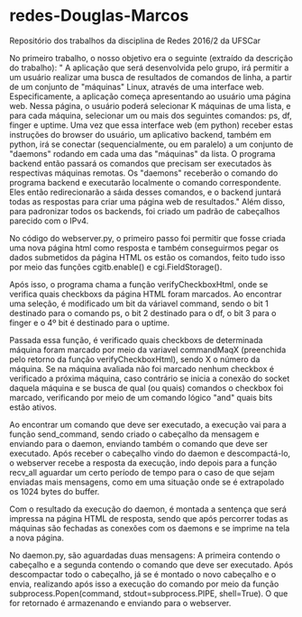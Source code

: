 # redes-Douglas-Marcos
Repositório dos trabalhos da disciplina de Redes 2016/2 da UFSCar

No primeiro trabalho, o nosso objetivo era o seguinte (extraído da descrição do trabalho):
" A aplicação que será desenvolvida pelo grupo, irá permitir a um usuário realizar uma busca de resultados de comandos de linha, a partir de um conjunto de "máquinas" Linux, através de uma interface web. Especificamente, a aplicação começa apresentando ao usuário uma página web. Nessa página, o usuário poderá selecionar K máquinas de uma lista, e para cada máquina, selecionar um ou mais dos seguintes comandos: ps, df, finger e uptime. Uma vez que essa interface web (em python) receber estas instruções do browser do usuário, um aplicativo backend, também em python, irá se conectar (sequencialmente, ou em paralelo) a um conjunto de "daemons" rodando em cada uma das "máquinas" da lista. O programa backend então passará os comandos que precisam ser executados às respectivas máquinas remotas. Os "daemons" receberão o comando do programa backend e executarão localmente o comando correspondente. Eles então redirecionarão a sáıda desses comandos, e o backend juntará todas as respostas para criar uma página web de resultados."
Além disso, para padronizar todos os backends, foi criado um padrão de cabeçalhos parecido com o IPv4.

No código do webserver.py, o primeiro passo foi permitir que fosse criada uma nova página html como resposta e também conseguirmos pegar os dados submetidos da página HTML os estão os comandos, feito tudo isso por meio das funções cgitb.enable() e cgi.FieldStorage().

Após isso, o programa chama a função verifyCheckboxHtml, onde se verifica quais checkboxs da página HTML foram marcados. Ao encontrar uma seleção, é modificado um bit da váriavel command, sendo o bit 1 destinado para o comando ps, o bit 2 destinado para o df, o bit 3 para o finger e o 4º bit é destinado para o uptime.

Passada essa função, é verificado quais checkboxs de determinada máquina foram marcado por meio da variavel commandMaqX (preenchida pelo retorno da função verifyCheckboxHtml), sendo X o número da máquina. Se na máquina avaliada não foi marcado nenhum checkbox é verificado a próxima máquina, caso contrário se inicia a conexão do socket daquela máquina e se busca de qual (ou quais) comandos o checkbox foi marcado, verificando por meio de um comando lógico "and" quais bits estão ativos.

Ao encontrar um comando que deve ser executado, a execução vai para a função send_command, sendo criado o cabeçalho da mensagem e enviando para o daemon, enviando também o comando que deve ser executado. Após receber o cabeçalho vindo do daemon e descompactá-lo, o webserver recebe a resposta da execução, indo depois para a função recv_all aguardar um certo período de tempo para o caso de que sejam enviadas mais mensagens, como em uma situação onde se é extrapolado os 1024 bytes do buffer.

Com o resultado da execução do daemon, é montada a sentença que será impressa na página HTML de resposta, sendo que após percorrer todas as máquinas são fechadas as conexões com os daemons e se imprime na tela a nova página.

No daemon.py, são aguardadas duas mensagens: A primeira contendo o cabeçalho e a segunda contendo o comando que deve ser executado. Após descompactar todo o cabeçalho, já se é montado o novo cabeçalho e o envia, realizando após isso a execução do comando por meio da função subprocess.Popen(command, stdout=subprocess.PIPE, shell=True). O que for retornado é armazenando e enviando para o webserver.
